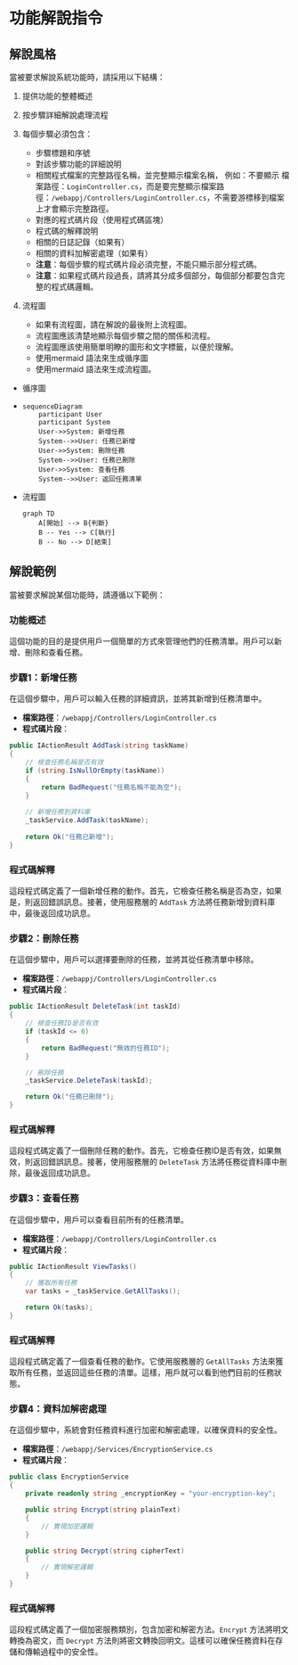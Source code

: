 # 功能解說指令
<!--
maintainers:
  - name: Robbin Lee
    email: robbin0919@domain.com 
Last Modified: 2025-05-28 
Version: 1.0.0
Description: 
此文件提供一套標準化的指導方針，用於解說系統功能，特別針對 .NET 生態系統中的專案。目的是幫助開發者清楚地理解系統功能的實現細節和流程。
-->
## 解說風格
當被要求解說系統功能時，請採用以下結構：
1. 提供功能的整體概述
2. 按步驟詳細解說處理流程
3. 每個步驟必須包含：
   - 步驟標題和序號
   - 對該步驟功能的詳細說明
   - 相關程式檔案的完整路徑名稱，並完整顯示檔案名稱，
     例如：不要顯示 檔案路徑：`LoginController.cs`，而是要完整顯示檔案路徑：`/webappj/Controllers/LoginController.cs`，不需要游標移到檔案上才會顯示完整路徑。
   - 對應的程式碼片段（使用程式碼區塊）
   - 程式碼的解釋說明
   - 相關的日誌記錄（如果有）
   - 相關的資料加解密處理（如果有）
   - **注意**：每個步驟的程式碼片段必須完整，不能只顯示部分程式碼。
   - **注意**：如果程式碼片段過長，請將其分成多個部分，每個部分都要包含完整的程式碼邏輯。

4. 流程圖
   - 如果有流程圖，請在解說的最後附上流程圖。
   - 流程圖應該清楚地顯示每個步驟之間的關係和流程。
   - 流程圖應該使用簡單明瞭的圖形和文字標籤，以便於理解。
   - 使用mermaid 語法來生成循序圖
   - 使用mermaid 語法來生成流程圖。
 - 循序圖
 - ```mermaid
   sequenceDiagram
       participant User
       participant System
       User->>System: 新增任務
       System-->>User: 任務已新增
       User->>System: 刪除任務
       System-->>User: 任務已刪除
       User->>System: 查看任務
       System-->>User: 返回任務清單
   ```
- 流程圖
   ```mermaid
   graph TD
       A[開始] --> B{判斷}
       B -- Yes --> C[執行]
       B -- No --> D[結束]
   ```

## 解說範例
當被要求解說某個功能時，請遵循以下範例：
### 功能概述
這個功能的目的是提供用戶一個簡單的方式來管理他們的任務清單。用戶可以新增、刪除和查看任務。
### 步驟1：新增任務
在這個步驟中，用戶可以輸入任務的詳細資訊，並將其新增到任務清單中。
- **檔案路徑**：`/webappj/Controllers/LoginController.cs`
- **程式碼片段**：
```csharp   
public IActionResult AddTask(string taskName)
{
    // 檢查任務名稱是否有效
    if (string.IsNullOrEmpty(taskName))
    {
        return BadRequest("任務名稱不能為空");
    }
    
    // 新增任務到資料庫
    _taskService.AddTask(taskName);
    
    return Ok("任務已新增");
}
```
### 程式碼解釋
這段程式碼定義了一個新增任務的動作。首先，它檢查任務名稱是否為空，如果是，則返回錯誤訊息。接著，使用服務層的 `AddTask` 方法將任務新增到資料庫中，最後返回成功訊息。
### 步驟2：刪除任務
在這個步驟中，用戶可以選擇要刪除的任務，並將其從任務清單中移除。
- **檔案路徑**：`/webappj/Controllers/LoginController.cs`
- **程式碼片段**：
```csharp
public IActionResult DeleteTask(int taskId)
{
    // 檢查任務ID是否有效
    if (taskId <= 0)
    {
        return BadRequest("無效的任務ID");
    }

    // 刪除任務
    _taskService.DeleteTask(taskId);

    return Ok("任務已刪除");
}
```
### 程式碼解釋
這段程式碼定義了一個刪除任務的動作。首先，它檢查任務ID是否有效，如果無效，則返回錯誤訊息。接著，使用服務層的 `DeleteTask` 方法將任務從資料庫中刪除，最後返回成功訊息。
### 步驟3：查看任務
在這個步驟中，用戶可以查看目前所有的任務清單。
- **檔案路徑**：`/webappj/Controllers/LoginController.cs`
- **程式碼片段**：
```csharp
public IActionResult ViewTasks()
{
    // 獲取所有任務
    var tasks = _taskService.GetAllTasks();

    return Ok(tasks);
}
```
### 程式碼解釋
這段程式碼定義了一個查看任務的動作。它使用服務層的 `GetAllTasks` 方法來獲取所有任務，並返回這些任務的清單。這樣，用戶就可以看到他們目前的任務狀態。
### 步驟4：資料加解密處理
在這個步驟中，系統會對任務資料進行加密和解密處理，以確保資料的安全性。
- **檔案路徑**：`/webappj/Services/EncryptionService.cs`
- **程式碼片段**：
```csharp   
public class EncryptionService
{
    private readonly string _encryptionKey = "your-encryption-key";

    public string Encrypt(string plainText)
    {
        // 實現加密邏輯
    }

    public string Decrypt(string cipherText)
    {
        // 實現解密邏輯
    }
}  
```
### 程式碼解釋
這段程式碼定義了一個加密服務類別，包含加密和解密方法。`Encrypt` 方法將明文轉換為密文，而 `Decrypt` 方法則將密文轉換回明文。這樣可以確保任務資料在存儲和傳輸過程中的安全性。
